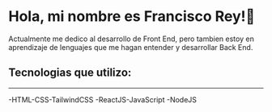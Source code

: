 # Hola, mi nombre es Francisco Rey!👋

Actualmente me dedico al desarrollo de Front End, pero tambien estoy en aprendizaje de lenguajes que me hagan entender y desarrollar Back End.

## Tecnologias que utilizo:
---
-HTML-CSS-TailwindCSS
-ReactJS-JavaScript
-NodeJS

<!--
**franrey98/franrey98** is a ✨ _special_ ✨ repository because its `README.md` (this file) appears on your GitHub profile.

Here are some ideas to get you started:

- 🔭 I’m currently working on ...
- 🌱 I’m currently learning ...
- 👯 I’m looking to collaborate on ...
- 🤔 I’m looking for help with ...
- 💬 Ask me about ...
- 📫 How to reach me: ...
- 😄 Pronouns: ...
- ⚡ Fun fact: ...
-->
